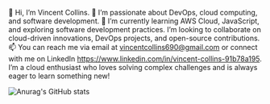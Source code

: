 👋 Hi, I’m Vincent Collins. 
 👀 I’m passionate about DevOps, cloud computing, and software development.
🌱 I’m currently learning AWS Cloud, JavaScript, and exploring software development practices.
I’m looking to collaborate on cloud-driven innovations, DevOps projects, and open-source contributions.
📫 You can reach me via email at vincentcollins690@gmail.com or connect with me on LinkedIn https://www.linkedin.com/in/vincent-collins-91b78a195.
I’m a cloud enthusiast who loves solving complex challenges and is always eager to learn something new!

![Anurag's GitHub stats](https://github-readme-stats.vercel.app/api?username=collins987&hide=contribs,prs)
